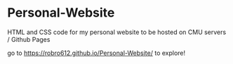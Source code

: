 # Personal-Website
HTML and CSS code for my personal website to be hosted on CMU servers / Github Pages

go to https://robro612.github.io/Personal-Website/ to explore!
